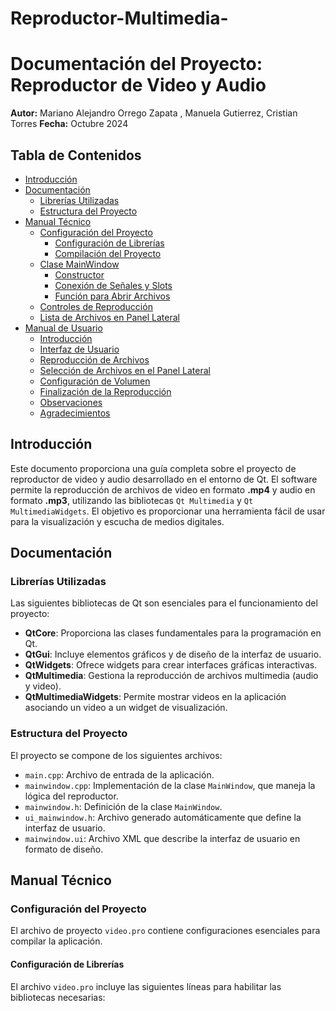 # Reproductor-Multimedia-
# Documentación del Proyecto: Reproductor de Video y Audio

**Autor:** Mariano Alejandro Orrego Zapata  , Manuela Gutierrez, Cristian Torres
**Fecha:** Octubre 2024

## Tabla de Contenidos

- [Introducción](#introducción)
- [Documentación](#documentación)
  - [Librerías Utilizadas](#librerías-utilizadas)
  - [Estructura del Proyecto](#estructura-del-proyecto)
- [Manual Técnico](#manual-técnico)
  - [Configuración del Proyecto](#configuración-del-proyecto)
    - [Configuración de Librerías](#configuración-de-librerías)
    - [Compilación del Proyecto](#compilación-del-proyecto)
  - [Clase MainWindow](#clase-mainwindow)
    - [Constructor](#constructor)
    - [Conexión de Señales y Slots](#conexión-de-señales-y-slots)
    - [Función para Abrir Archivos](#función-para-abrir-archivos)
  - [Controles de Reproducción](#controles-de-reproducción)
  - [Lista de Archivos en Panel Lateral](#lista-de-archivos-en-panel-lateral)
- [Manual de Usuario](#manual-de-usuario)
  - [Introducción](#introducción)
  - [Interfaz de Usuario](#interfaz-de-usuario)
  - [Reproducción de Archivos](#reproducción-de-archivos)
  - [Selección de Archivos en el Panel Lateral](#selección-de-archivos-en-el-panel-lateral)
  - [Configuración de Volumen](#configuración-de-volumen)
  - [Finalización de la Reproducción](#finalización-de-la-reproducción)
  - [Observaciones](#observaciones)
  - [Agradecimientos](#agradecimientos)

## Introducción

Este documento proporciona una guía completa sobre el proyecto de reproductor de video y audio desarrollado en el entorno de Qt. El software permite la reproducción de archivos de video en formato **.mp4** y audio en formato **.mp3**, utilizando las bibliotecas `Qt Multimedia` y `Qt MultimediaWidgets`. El objetivo es proporcionar una herramienta fácil de usar para la visualización y escucha de medios digitales.

## Documentación

### Librerías Utilizadas

Las siguientes bibliotecas de Qt son esenciales para el funcionamiento del proyecto:

- **QtCore**: Proporciona las clases fundamentales para la programación en Qt.
- **QtGui**: Incluye elementos gráficos y de diseño de la interfaz de usuario.
- **QtWidgets**: Ofrece widgets para crear interfaces gráficas interactivas.
- **QtMultimedia**: Gestiona la reproducción de archivos multimedia (audio y video).
- **QtMultimediaWidgets**: Permite mostrar videos en la aplicación asociando un video a un widget de visualización.

### Estructura del Proyecto

El proyecto se compone de los siguientes archivos:

- `main.cpp`: Archivo de entrada de la aplicación.
- `mainwindow.cpp`: Implementación de la clase `MainWindow`, que maneja la lógica del reproductor.
- `mainwindow.h`: Definición de la clase `MainWindow`.
- `ui_mainwindow.h`: Archivo generado automáticamente que define la interfaz de usuario.
- `mainwindow.ui`: Archivo XML que describe la interfaz de usuario en formato de diseño.

## Manual Técnico

### Configuración del Proyecto

El archivo de proyecto `video.pro` contiene configuraciones esenciales para compilar la aplicación.

#### Configuración de Librerías

El archivo `video.pro` incluye las siguientes líneas para habilitar las bibliotecas necesarias:

```sh
